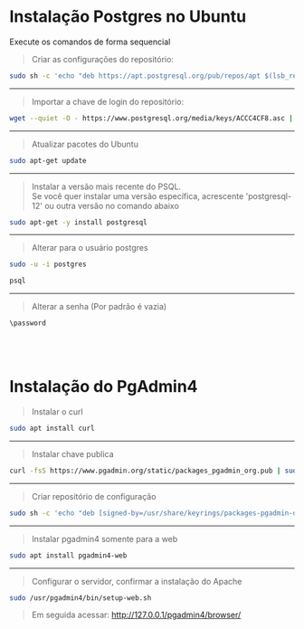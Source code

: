 # Instalação Postgres no Ubuntu

Execute os comandos de forma sequencial


> Criar as configurações do repositório:


```bash
sudo sh -c 'echo "deb https://apt.postgresql.org/pub/repos/apt $(lsb_release -cs)-pgdg main" > /etc/apt/sources.list.d/pgdg.list'
```

<hr>

> Importar a chave de login do repositório:
```bash
wget --quiet -O - https://www.postgresql.org/media/keys/ACCC4CF8.asc | sudo apt-key add -
```

<hr>

> Atualizar pacotes do Ubuntu
```bash
sudo apt-get update
```

<hr>

> Instalar a versão mais recente do PSQL. <br>
Se você quer instalar uma versão específica, acrescente 'postgresql-12' ou outra versão no comando abaixo
```bash
sudo apt-get -y install postgresql
```
<hr>

> Alterar para o usuário postgres

```bash
sudo -u -i postgres
```

```bash
psql
```

<hr>

> Alterar a senha (Por padrão é vazia)

```bash
\password
```

<br><br>

# Instalação do PgAdmin4

> Instalar o curl

```bash
sudo apt install curl
```
<hr>

> Instalar chave publica

```bash
curl -fsS https://www.pgadmin.org/static/packages_pgadmin_org.pub | sudo gpg --dearmor -o /usr/share/keyrings/packages-pgadmin-org.gpg
```
<hr>

> Criar repositório de configuração

```bash
sudo sh -c 'echo "deb [signed-by=/usr/share/keyrings/packages-pgadmin-org.gpg] https://ftp.postgresql.org/pub/pgadmin/pgadmin4/apt/$(lsb_release -cs) pgadmin4 main" > /etc/apt/sources.list.d/pgadmin4.list && apt update'
```

<hr>

> Instalar pgadmin4 somente para a web

```bash
sudo apt install pgadmin4-web 
```

<hr>

> Configurar o servidor, confirmar a instalação do Apache

```bash
sudo /usr/pgadmin4/bin/setup-web.sh
```

> Em seguida acessar: http://127.0.0.1/pgadmin4/browser/